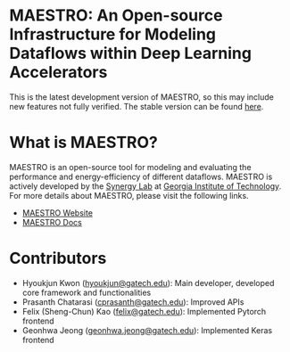 # MAESTRO: An Open-source Infrastructure for Modeling Dataflows within Deep Learning Accelerators
This is the latest development version of MAESTRO, so this may include new features not fully verified. The stable version can be found [here](https://github.com/georgia-tech-synergy-lab/maestro-stable).

# What is MAESTRO?
MAESTRO is an open-source tool for modeling and evaluating the performance and energy-efficiency of different dataflows. MAESTRO is actively developed by the [Synergy Lab](https://synergy.ece.gatech.edu/) at [Georgia Institute of Technology](https://www.gatech.edu/). For more details about MAESTRO, please visit the following links.

- [MAESTRO Website](http://maestro.ece.gatech.edu/)
- [MAESTRO Docs](http://maestro.ece.gatech.edu/docs/build/html/index.html)

# Contributors
- Hyoukjun Kwon (hyoukjun@gatech.edu): Main developer, developed core framework and functionalities
- Prasanth Chatarasi (cprasanth@gatech.edu): Improved APIs
- Felix (Sheng-Chun) Kao (felix@gatech.edu): Implemented Pytorch frontend
- Geonhwa Jeong (geonhwa.jeong@gatech.edu): Implemented Keras frontend
